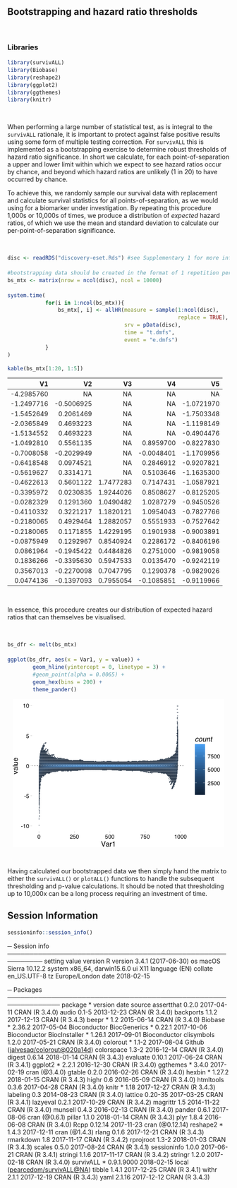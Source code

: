 
 

Bootstrapping and hazard ratio thresholds
-----------------------------------------

 

### Libraries

``` r
library(survivALL)
library(Biobase)
library(reshape2)
library(ggplot2)
library(ggthemes)
library(knitr)
```

 

When performing a large number of statistical test, as is integral to the `survivALL` rationale, it is important to protect against false positive results using some form of multiple testing correction. For `survivALL` this is implemented as a bootstrapping exercise to determine robust thresholds of hazard ratio significance. In short we calculate, for each point-of-separation a upper and lower limit within which we expect to see hazard ratios occur by chance, and beyond which hazard ratios are unlikely (1 in 20) to have occurred by chance.

To achieve this, we randomly sample our survival data with replacement and calculate survival statistics for all points-of-separation, as we would using for a biomarker under investigation. By repeating this procedure 1,000s or 10,000s of times, we produce a distribution of *expected* hazard ratios, of which we use the mean and standard deviation to calculate our per-point-of-separation significance.

 

``` r
disc <- readRDS("discovery-eset.Rds") #see Supplementary 1 for more info on disc

#bootstrapping data should be created in the format of 1 repetition per column
bs_mtx <- matrix(nrow = ncol(disc), ncol = 10000)

system.time(
            for(i in 1:ncol(bs_mtx)){
                bs_mtx[, i] <- allHR(measure = sample(1:ncol(disc), 
                                                      replace = TRUE),
                                     srv = pData(disc),
                                     time = "t.dmfs",
                                     event = "e.dmfs")
            }
)
```

``` r
kable(bs_mtx[1:20, 1:5])
```

|          V1|          V2|         V3|          V4|          V5|
|-----------:|-----------:|----------:|-----------:|-----------:|
|  -4.2985760|          NA|         NA|          NA|          NA|
|  -1.2497716|  -0.5006925|         NA|          NA|  -1.0721970|
|  -1.5452649|   0.2061469|         NA|          NA|  -1.7503348|
|  -2.0365849|   0.4693223|         NA|          NA|  -1.1198149|
|  -1.5134552|   0.4693223|         NA|          NA|  -0.4904476|
|  -1.0492810|   0.5561135|         NA|   0.8959700|  -0.8227830|
|  -0.7008058|  -0.2029949|         NA|  -0.0048401|  -1.1709956|
|  -0.6418548|   0.0974521|         NA|   0.2846912|  -0.9207821|
|  -0.5619627|   0.3314171|         NA|   0.5103646|  -1.1635300|
|  -0.4622613|   0.5601122|  1.7477283|   0.7147431|  -1.0587921|
|  -0.3395972|   0.0230835|  1.9244026|   0.8508627|  -0.8125205|
|  -0.0282329|   0.1291360|  1.0490482|   1.0287279|  -0.9450526|
|  -0.4110332|   0.3221217|  1.1820121|   1.0954043|  -0.7827766|
|  -0.2180065|   0.4929464|  1.2882057|   0.5551933|  -0.7527642|
|  -0.2180065|   0.1171855|  1.4229195|   0.1901938|  -0.9003891|
|  -0.0875949|   0.1292967|  0.8540924|   0.2286172|  -0.8406196|
|   0.0861964|  -0.1945422|  0.4484826|   0.2751000|  -0.9819058|
|   0.1836266|  -0.3395630|  0.5947533|   0.0135470|  -0.9242119|
|   0.3567013|  -0.2270098|  0.7047795|   0.1290378|  -0.9829026|
|   0.0474136|  -0.1397093|  0.7955054|  -0.1085851|  -0.9119966|

 

In essence, this procedure creates our distribution of expected hazard ratios that can themselves be visualised.

 

``` r
bs_dfr <- melt(bs_mtx)

ggplot(bs_dfr, aes(x = Var1, y = value)) + 
        geom_hline(yintercept = 0, linetype = 3) +
        #geom_point(alpha = 0.0065) + 
        geom_hex(bins = 200) + 
        theme_pander()
```

<img src="supplementary-4_files/figure-markdown_github/unnamed-chunk-6-1.png" style="display: block; margin: auto;" />

 

Having calculated our bootstrapped data we then simply hand the matrix to either the `survivALL()` or `plotALL()` functions to handle the subsequent thresholding and p-value calculations. It should be noted that thresholding up to 10,000x can be a long process requiring an investment of time.

Session Information
-------------------

``` r
sessioninfo::session_info()
```

─ Session info ────────────────────────────────────────────────────────── setting value
version R version 3.4.1 (2017-06-30) os macOS Sierra 10.12.2
system x86\_64, darwin15.6.0
ui X11
language (EN)
collate en\_US.UTF-8
tz Europe/London
date 2018-02-15

─ Packages ────────────────────────────────────────────────────────────── package \* version date source
assertthat 0.2.0 2017-04-11 CRAN (R 3.4.0)
audio 0.1-5 2013-12-23 CRAN (R 3.4.0)
backports 1.1.2 2017-12-13 CRAN (R 3.4.3)
beepr \* 1.2 2015-06-14 CRAN (R 3.4.0)
Biobase \* 2.36.2 2017-05-04 Bioconductor
BiocGenerics \* 0.22.1 2017-10-06 Bioconductor
BiocInstaller \* 1.26.1 2017-09-01 Bioconductor
clisymbols 1.2.0 2017-05-21 CRAN (R 3.4.0)
colorout \* 1.1-2 2017-08-04 Github (<jalvesaq/colorout@020a14d>) colorspace 1.3-2 2016-12-14 CRAN (R 3.4.0)
digest 0.6.14 2018-01-14 CRAN (R 3.4.3)
evaluate 0.10.1 2017-06-24 CRAN (R 3.4.1)
ggplot2 \* 2.2.1 2016-12-30 CRAN (R 3.4.0)
ggthemes \* 3.4.0 2017-02-19 cran (@3.4.0)
gtable 0.2.0 2016-02-26 CRAN (R 3.4.0)
hexbin \* 1.27.2 2018-01-15 CRAN (R 3.4.3)
highr 0.6 2016-05-09 CRAN (R 3.4.0)
htmltools 0.3.6 2017-04-28 CRAN (R 3.4.0)
knitr \* 1.18 2017-12-27 CRAN (R 3.4.3)
labeling 0.3 2014-08-23 CRAN (R 3.4.0)
lattice 0.20-35 2017-03-25 CRAN (R 3.4.1)
lazyeval 0.2.1 2017-10-29 CRAN (R 3.4.2)
magrittr 1.5 2014-11-22 CRAN (R 3.4.0)
munsell 0.4.3 2016-02-13 CRAN (R 3.4.0)
pander 0.6.1 2017-08-06 cran (@0.6.1)
pillar 1.1.0 2018-01-14 CRAN (R 3.4.3)
plyr 1.8.4 2016-06-08 CRAN (R 3.4.0)
Rcpp 0.12.14 2017-11-23 cran (@0.12.14)
reshape2 \* 1.4.3 2017-12-11 cran (@1.4.3)
rlang 0.1.6 2017-12-21 CRAN (R 3.4.3)
rmarkdown 1.8 2017-11-17 CRAN (R 3.4.2)
rprojroot 1.3-2 2018-01-03 CRAN (R 3.4.3)
scales 0.5.0 2017-08-24 CRAN (R 3.4.1)
sessioninfo 1.0.0 2017-06-21 CRAN (R 3.4.1)
stringi 1.1.6 2017-11-17 CRAN (R 3.4.2)
stringr 1.2.0 2017-02-18 CRAN (R 3.4.0)
survivALL \* 0.9.1.9000 2018-02-15 local (<pearcedom/survivALL@NA>)
tibble 1.4.1 2017-12-25 CRAN (R 3.4.1)
withr 2.1.1 2017-12-19 CRAN (R 3.4.3)
yaml 2.1.16 2017-12-12 CRAN (R 3.4.3)
